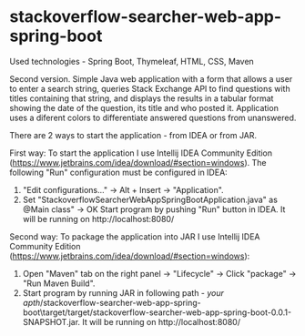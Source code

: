 # stackoverflow-searcher-web-app-spring-boot

Used technologies - Spring Boot, Thymeleaf, HTML, CSS, Maven

Second version.
Simple Java web application with a form that allows a user to enter a search string, queries Stack Exchange API to find questions 
with titles containing that string, and displays the results in a tabular format showing the date of the question, its title and 
who posted it. Application uses a diferent colors to differentiate answered questions from unanswered.

There are 2 ways to start the application - from IDEA or from JAR.

First way:
To start the application I use Intellij IDEA Community Edition (https://www.jetbrains.com/idea/download/#section=windows). 
The following "Run" configuration must be configured in IDEA:

1. "Edit configurations..." -> Alt + Insert -> "Application".
2. Set "StackoverflowSearcherWebAppSpringBootApplication.java" as @Main class" -> OK
Start program by pushing "Run" button in IDEA. It will be running on http://localhost:8080/

Second way:
To package the application into JAR I use Intellij IDEA Community Edition (https://www.jetbrains.com/idea/download/#section=windows): 

1. Open "Maven" tab on the right panel -> "Lifecycle" -> Click "package" -> "Run Maven Build".
2. Start program by running JAR in following path - *your apth*/stackoverflow-searcher-web-app-spring-boot\target/target/stackoverflow-searcher-web-app-spring-boot-0.0.1-SNAPSHOT.jar. It will be running on http://localhost:8080/
